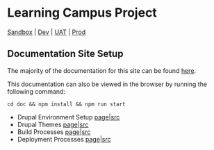 # Learning Campus Project
[Sandbox](https://learning-campus-lms.ddev.site) | [Dev](https://devdrupal10-3-1-defea3dwgaa8ceaf.eastus-01.azurewebsites.net) | [UAT](https://uat1americorpswebapp.azurewebsites.net) | [Prod](https://americorps.gov)

## Documentation Site Setup
The majority of the documentation for this site can be found [here](doc/docs).

This documentation can also be viewed in the browser by running the following command:

`cd doc && npm install && npm run start`

* Drupal Environment Setup [page](http://localhost:3000/docs/develop/drupal)|[src](doc/docs/develop/drupal/index.md)
* Drupal Themes [page](http://localhost:3000/docs/develop/drupal/themes)|[src](doc/docs/develop/drupal/themes/index.md)
* Build Processes [page](http://localhost:3000/docs/build)|[src](doc/docs/build/index.md)
* Deployment Processes [page](http://localhost:3000/docs/deploy)|[src](doc/docs/deploy/index.md)

